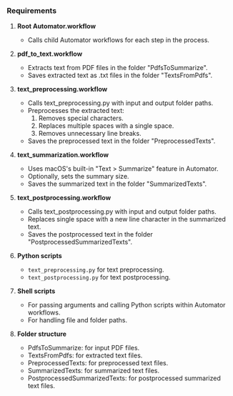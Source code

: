 ### Requirements

1. **Root Automator.workflow**
   - Calls child Automator workflows for each step in the process.

2. **pdf_to_text.workflow**
   - Extracts text from PDF files in the folder "PdfsToSummarize".
   - Saves extracted text as .txt files in the folder "TextsFromPdfs".

3. **text_preprocessing.workflow**
   - Calls text_preprocessing.py with input and output folder paths.
   - Preprocesses the extracted text:
     1. Removes special characters.
     2. Replaces multiple spaces with a single space.
     3. Removes unnecessary line breaks.
   - Saves the preprocessed text in the folder "PreprocessedTexts".

4. **text_summarization.workflow**
   - Uses macOS's built-in "Text > Summarize" feature in Automator.
   - Optionally, sets the summary size.
   - Saves the summarized text in the folder "SummarizedTexts".

5. **text_postprocessing.workflow**
   - Calls text_postprocessing.py with input and output folder paths.
   - Replaces single space with a new line character in the summarized text.
   - Saves the postprocessed text in the folder "PostprocessedSummarizedTexts".

6. **Python scripts**
   - `text_preprocessing.py` for text preprocessing.
   - `text_postprocessing.py` for text postprocessing.

7. **Shell scripts**
   - For passing arguments and calling Python scripts within Automator workflows.
   - For handling file and folder paths.

8. **Folder structure**
   - PdfsToSummarize: for input PDF files.
   - TextsFromPdfs: for extracted text files.
   - PreprocessedTexts: for preprocessed text files.
   - SummarizedTexts: for summarized text files.
   - PostprocessedSummarizedTexts: for postprocessed summarized text files.
